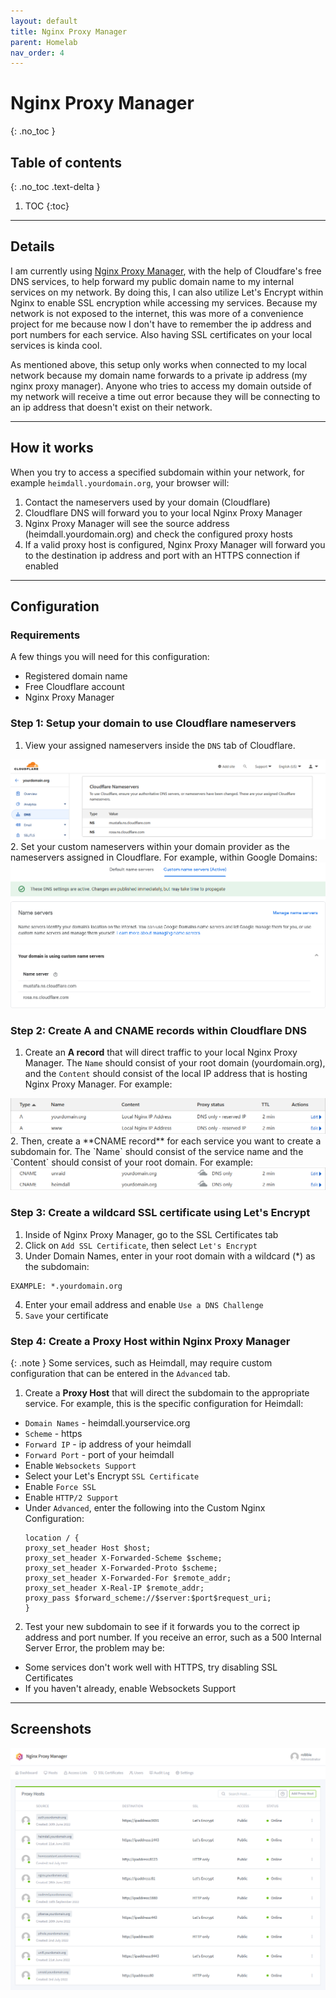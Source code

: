 ```yaml
---
layout: default
title: Nginx Proxy Manager
parent: Homelab
nav_order: 4
---
```


# Nginx Proxy Manager
{: .no_toc }

## Table of contents
{: .no_toc .text-delta }

1. TOC
{:toc}

---

## Details

I am currently using [Nginx Proxy Manager](https://nginxproxymanager.com/guide/), with the help of Cloudfare's free DNS services, to help forward my public domain name to my internal services on my network. By doing this, I can also utilize Let's Encrypt within Nginx to enable SSL encryption while accessing my services. Because my network is not exposed to the internet, this was more of a convenience project for me because now I don't have to remember the ip address and port numbers for each service. Also having SSL certificates on your local services is kinda cool.

As mentioned above, this setup only works when connected to my local network because my domain name forwards to a private ip address (my nginx proxy manager). Anyone who tries to access my domain outside of my network will receive a time out error because they will be connecting to an ip address that doesn't exist on their network. 

---

## How it works

When you try to access a specified subdomain within your network, for example `heimdall.yourdomain.org`, your browser will:
  1. Contact the nameservers used by your domain (Cloudflare)
  2. Cloudflare DNS will forward you to your local Nginx Proxy Manager
  3. Nginx Proxy Manager will see the source address (heimdall.yourdomain.org) and check the configured proxy hosts
  4. If a valid proxy host is configured, Nginx Proxy Manager will forward you to the destination ip address and port with an HTTPS connection if enabled 

---

## Configuration

### Requirements

A few things you will need for this configuration:
  - Registered domain name
  - Free Cloudflare account
  - Nginx Proxy Manager

### Step 1: Setup your domain to use Cloudflare nameservers
1. View your assigned nameservers inside the `DNS` tab of Cloudflare.
  <img src="/assets/images/nginx_cloudflarenameservers.png" alt="Cloudflare Nameservers">
2. Set your custom nameservers within your domain provider as the nameservers assigned in Cloudflare. For example, within Google Domains:
  <img src="/assets/images/nginx_googlenameservers.png" alt="Google Domain Nameservers">

### Step 2: Create A and CNAME records within Cloudflare DNS
1. Create an **A record** that will direct traffic to your local Nginx Proxy Manager. The `Name` should consist of your root domain (yourdomain.org), and the `Content` should consist of the local IP address that is hosting Nginx Proxy Manager. For example:
  <img src="/assets/images/nginx_arecords.png" alt="Cloudflare A Records">
2. Then, create a **CNAME record** for each service you want to create a subdomain for. The `Name` should consist of the service name and the `Content` should consist of your root domain. For example:
  <img src="/assets/images/nginx_cnamerecords.png" alt="Cloudflare CNAME Records">

### Step 3: Create a wildcard SSL certificate using Let's Encrypt
1. Inside of Nginx Proxy Manager, go to the SSL Certificates tab
2. Click on `Add SSL Certificate`, then select `Let's Encrypt`
3. Under Domain Names, enter in your root domain with a wildcard (*) as the subdomain:
  ```
  EXAMPLE: *.yourdomain.org
  ```
4. Enter your email address and enable `Use a DNS Challenge`
5. `Save` your certificate

### Step 4: Create a Proxy Host within Nginx Proxy Manager

{: .note }
Some services, such as Heimdall, may require custom configuration that can be entered in the `Advanced` tab.

1. Create a **Proxy Host** that will direct the subdomain to the appropriate service. For example, this is the specific configuration for Heimdall:
  - `Domain Names` - heimdall.yourservice.org
  - `Scheme` - https
  - `Forward IP` - ip address of your heimdall
  - `Forward Port` - port of your heimdall
  - Enable `Websockets Support`
  - Select your Let's Encrypt `SSL Certificate`
  - Enable `Force SSL`
  - Enable `HTTP/2 Support`
  - Under `Advanced`, enter the following into the Custom Nginx Configuration:
    ```
    location / {
    proxy_set_header Host $host;
    proxy_set_header X-Forwarded-Scheme $scheme;
    proxy_set_header X-Forwarded-Proto $scheme;
    proxy_set_header X-Forwarded-For $remote_addr;
    proxy_set_header X-Real-IP $remote_addr;
    proxy_pass $forward_scheme://$server:$port$request_uri;
    }
    ```
2. Test your new subdomain to see if it forwards you to the correct ip address and port number. If you receive an error, such as a 500 Internal Server Error, the problem may be:
  - Some services don't work well with HTTPS, try disabling SSL Certificates
  - If you haven't already, enable Websockets Support

---

## Screenshots

<div class="code-example">
<img src="/assets/images/nginx_proxyhosts.png" alt="Nginx Proxy Hosts Page"> 
</div>
